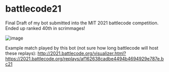 # battlecode21

Final Draft of my bot submitted into the MIT 2021 battlecode competition. Ended up ranked 40th in scrimmages!

![image](https://user-images.githubusercontent.com/89632068/131123346-65c02685-eb42-4813-ae14-b8c57b306555.png)

Example match played by this bot (not sure how long battlecode will host these replays): http://2021.battlecode.org/visualizer.html?https://2021.battlecode.org/replays/af162638cadbe4494b4694929e787e.bc21

